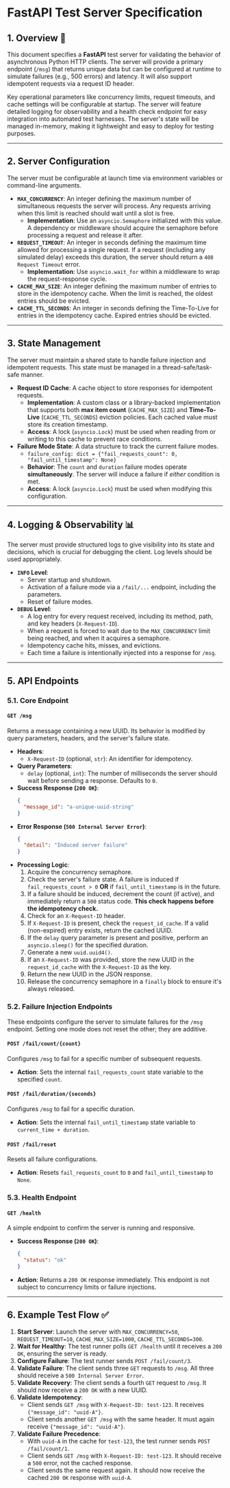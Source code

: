 # FastAPI Test Server Specification

## 1\. Overview 📜

This document specifies a **FastAPI** test server for validating the behavior of asynchronous Python HTTP clients. The server will provide a primary endpoint (`/msg`) that returns unique data but can be configured at runtime to simulate failures (e.g., 500 errors) and latency. It will also support idempotent requests via a request ID header.

Key operational parameters like concurrency limits, request timeouts, and cache settings will be configurable at startup. The server will feature detailed logging for observability and a health check endpoint for easy integration into automated test harnesses. The server's state will be managed in-memory, making it lightweight and easy to deploy for testing purposes.

---

## 2\. Server Configuration

The server must be configurable at launch time via environment variables or command-line arguments.

- **`MAX_CONCURRENCY`**: An integer defining the maximum number of simultaneous requests the server will process. Any requests arriving when this limit is reached should wait until a slot is free.
  - **Implementation**: Use an `asyncio.Semaphore` initialized with this value. A dependency or middleware should acquire the semaphore before processing a request and release it after.
- **`REQUEST_TIMEOUT`**: An integer in seconds defining the maximum time allowed for processing a single request. If a request (including any simulated delay) exceeds this duration, the server should return a `408 Request Timeout` error.
  - **Implementation**: Use `asyncio.wait_for` within a middleware to wrap the request-response cycle.
- **`CACHE_MAX_SIZE`**: An integer defining the maximum number of entries to store in the idempotency cache. When the limit is reached, the oldest entries should be evicted.
- **`CACHE_TTL_SECONDS`**: An integer in seconds defining the Time-To-Live for entries in the idempotency cache. Expired entries should be evicted.

---

## 3\. State Management

The server must maintain a shared state to handle failure injection and idempotent requests. This state must be managed in a thread-safe/task-safe manner.

- **Request ID Cache**: A cache object to store responses for idempotent requests.
  - **Implementation**: A custom class or a library-backed implementation that supports both **max item count** (`CACHE_MAX_SIZE`) and **Time-To-Live** (`CACHE_TTL_SECONDS`) eviction policies. Each cached value must store its creation timestamp.
  - **Access**: A lock (`asyncio.Lock`) must be used when reading from or writing to this cache to prevent race conditions.
- **Failure Mode State**: A data structure to track the current failure modes.
  - `failure_config: dict = {"fail_requests_count": 0, "fail_until_timestamp": None}`
  - **Behavior**: The `count` and `duration` failure modes operate **simultaneously**. The server will induce a failure if _either_ condition is met.
  - **Access**: A lock (`asyncio.Lock`) must be used when modifying this configuration.

---

## 4\. Logging & Observability 📊

The server must provide structured logs to give visibility into its state and decisions, which is crucial for debugging the client. Log levels should be used appropriately.

- **`INFO` Level**:
  - Server startup and shutdown.
  - Activation of a failure mode via a `/fail/...` endpoint, including the parameters.
  - Reset of failure modes.
- **`DEBUG` Level**:
  - A log entry for every request received, including its method, path, and key headers (`X-Request-ID`).
  - When a request is forced to wait due to the `MAX_CONCURRENCY` limit being reached, and when it acquires a semaphore.
  - Idempotency cache hits, misses, and evictions.
  - Each time a failure is intentionally injected into a response for `/msg`.

---

## 5\. API Endpoints

### 5.1. Core Endpoint

#### **`GET /msg`**

Returns a message containing a new UUID. Its behavior is modified by query parameters, headers, and the server's failure state.

- **Headers**:
  - `X-Request-ID` (optional, `str`): An identifier for idempotency.
- **Query Parameters**:
  - `delay` (optional, `int`): The number of milliseconds the server should wait before sending a response. Defaults to `0`.
- **Success Response (`200 OK`)**:
  ```json
  {
    "message_id": "a-unique-uuid-string"
  }
  ```
- **Error Response (`500 Internal Server Error`)**:
  ```json
  {
    "detail": "Induced server failure"
  }
  ```
- **Processing Logic**:
  1.  Acquire the concurrency semaphore.
  2.  Check the server's failure state. A failure is induced if `fail_requests_count > 0` **OR** if `fail_until_timestamp` is in the future.
  3.  If a failure should be induced, decrement the count (if active), and immediately return a `500` status code. **This check happens before the idempotency check.**
  4.  Check for an `X-Request-ID` header.
  5.  If `X-Request-ID` is present, check the `request_id_cache`. If a valid (non-expired) entry exists, return the cached UUID.
  6.  If the `delay` query parameter is present and positive, perform an `asyncio.sleep()` for the specified duration.
  7.  Generate a new `uuid.uuid4()`.
  8.  If an `X-Request-ID` was provided, store the new UUID in the `request_id_cache` with the `X-Request-ID` as the key.
  9.  Return the new UUID in the JSON response.
  10. Release the concurrency semaphore in a `finally` block to ensure it's always released.

### 5.2. Failure Injection Endpoints

These endpoints configure the server to simulate failures for the `/msg` endpoint. Setting one mode does not reset the other; they are additive.

#### **`POST /fail/count/{count}`**

Configures `/msg` to fail for a specific number of subsequent requests.

- **Action**: Sets the internal `fail_requests_count` state variable to the specified `count`.

#### **`POST /fail/duration/{seconds}`**

Configures `/msg` to fail for a specific duration.

- **Action**: Sets the internal `fail_until_timestamp` state variable to `current_time + duration`.

#### **`POST /fail/reset`**

Resets all failure configurations.

- **Action**: Resets `fail_requests_count` to `0` and `fail_until_timestamp` to `None`.

### 5.3. Health Endpoint

#### **`GET /health`**

A simple endpoint to confirm the server is running and responsive.

- **Success Response (`200 OK`)**:
  ```json
  {
    "status": "ok"
  }
  ```
- **Action**: Returns a `200 OK` response immediately. This endpoint is not subject to concurrency limits or failure injections.

---

## 6\. Example Test Flow ✅

1.  **Start Server**: Launch the server with `MAX_CONCURRENCY=50`, `REQUEST_TIMEOUT=10`, `CACHE_MAX_SIZE=1000`, `CACHE_TTL_SECONDS=300`.
2.  **Wait for Healthy**: The test runner polls `GET /health` until it receives a `200 OK`, ensuring the server is ready.
3.  **Configure Failure**: The test runner sends `POST /fail/count/3`.
4.  **Validate Failure**: The client sends three `GET` requests to `/msg`. All three should receive a `500 Internal Server Error`.
5.  **Validate Recovery**: The client sends a fourth `GET` request to `/msg`. It should now receive a `200 OK` with a new UUID.
6.  **Validate Idempotency**:
    - Client sends `GET /msg` with `X-Request-ID: test-123`. It receives `{"message_id": "uuid-A"}`.
    - Client sends another `GET /msg` with the same header. It must again receive `{"message_id": "uuid-A"}`.
7.  **Validate Failure Precedence**:
    - With `uuid-A` in the cache for `test-123`, the test runner sends `POST /fail/count/1`.
    - Client sends `GET /msg` with `X-Request-ID: test-123`. It should receive a `500` error, not the cached response.
    - Client sends the same request again. It should now receive the cached `200 OK` response with `uuid-A`.
